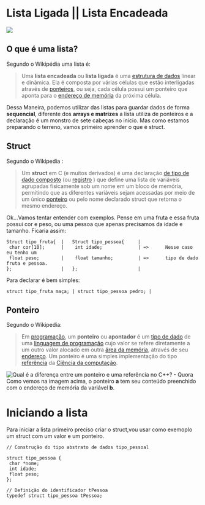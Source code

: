 # Lista Ligada || Lista Encadeada 
 
![](https://upload.wikimedia.org/wikipedia/commons/thumb/1/1b/C_language_linked_list.png/438px-C_language_linked_list.png)



## O que é uma lista?

Segundo o Wikipédia uma lista é:
>Uma **lista encadeada** ou **lista ligada** é uma [estrutura de dados](https://pt.wikipedia.org/wiki/Estrutura_de_dados "Estrutura de dados") linear e dinâmica. Ela é composta por várias células que estão interligadas através de [ponteiros](https://pt.wikipedia.org/wiki/Ponteiro_(programa%C3%A7%C3%A3o) "Ponteiro (programação)"), ou seja, cada célula possui um ponteiro que aponta para o [endereço de memória](https://pt.wikipedia.org/wiki/Endere%C3%A7o_(mem%C3%B3ria) "Endereço (memória)") da próxima célula.
>
Dessa Maneira, podemos utilizar das listas para guardar dados de forma **sequencial**, diferente dos **arrays e matrizes** a lista utiliza de ponteiros e a declaração é um monstro de sete cabeças no inicio. Mas como estamos preparando o terreno, vamos primeiro aprender o que é struct.

## Struct

Segundo o Wikipedia :

>Um **struct** em C (e muitos derivados) é uma declaração [de tipo de dado composto](https://en.wikipedia.org/wiki/Composite_data_type "Tipo de dados compostos") (ou [registro](https://en.wikipedia.org/wiki/Record_(computer_science) "Record (ciência da computação)") ) que define uma lista de variáveis ​​agrupadas fisicamente sob um nome em um bloco de memória, permitindo que as diferentes variáveis ​​sejam acessadas por meio de um único [ponteiro](https://en.wikipedia.org/wiki/Pointer_(computer_programming) "Ponteiro (programação de computador)") ou pelo nome declarado struct que retorna o mesmo endereço.
>
Ok...Vamos tentar entender com exemplos.
Pense em uma fruta e essa fruta possui cor e peso, ou uma pessoa que apenas precisamos da idade e tamanho. Ficaria assim:
```
Struct tipo_fruta{  |	Struct tipo_pessoa{		|				
 char cor[10];		|	 int idade;				| =>      Nesse caso eu tenho um
 float peso;		|	 float tamanho;			| =>	  tipo de dado fruta e pessoa.
};					|	};						|
```
Para declarar é bem simples:
```
struct tipo_fruta maça; | struct tipo_pessoa pedro; |
```

## Ponteiro
Segundo o Wikipedia:
>Em [programação](https://pt.wikipedia.org/wiki/Programa%C3%A7%C3%A3o_de_computadores "Programação de computadores"), um **ponteiro** ou **apontador** é um [tipo de dado](https://pt.wikipedia.org/wiki/Tipo_de_dado "Tipo de dado") de uma [linguagem de programação](https://pt.wikipedia.org/wiki/Linguagem_de_programa%C3%A7%C3%A3o "Linguagem de programação") cujo valor se refere diretamente a um outro valor alocado em outra [área da memória](https://pt.wikipedia.org/wiki/Mem%C3%B3ria_(computador) "Memória (computador)"), através de seu [endereço](https://pt.wikipedia.org/wiki/Endere%C3%A7o_(mem%C3%B3ria) "Endereço (memória)"). Um ponteiro é uma simples implementação do tipo [referência](https://pt.wikipedia.org/wiki/Refer%C3%AAncia_(ci%C3%AAncia_da_computa%C3%A7%C3%A3o)) da [Ciência da computação](https://pt.wikipedia.org/wiki/Ci%C3%AAncia_da_computa%C3%A7%C3%A3o "Ciência da computação").
>
![Qual é a diferença entre um ponteiro e uma referência no C++? - Quora](https://qph.fs.quoracdn.net/main-qimg-a81105b7b125fe50cad407639661894a)
Como vemos na imagem acima, o ponteiro **a** tem seu conteúdo preenchido com o endereço de memória da variável **b**.

# Iniciando a lista
Para iniciar a lista primeiro preciso criar o struct,vou usar como exemoplo um struct com um valor e um ponteiro.
```
// Construção do tipo abstrato de dados tipo_pessoal 

struct tipo_pessoa {  
 char *nome;  
 int idade;  
 float peso;  
};  
  
// Definição do identificador tPessoa 
typedef struct tipo_pessoa tPessoa;
```
